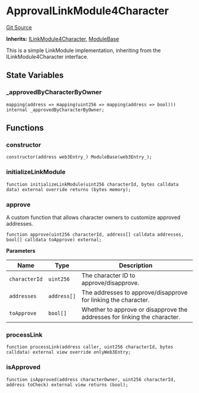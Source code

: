 # ApprovalLinkModule4Character
[Git Source](https://github.com/Crossbell-Box/Crossbell-Contracts/blob/7fb0a111be44c9c39adc514360ef463c6a04b62a/contracts/modules/link/ApprovalLinkModule4Character.sol)

**Inherits:**
[ILinkModule4Character](/contracts/interfaces/ILinkModule4Character.sol/contract.ILinkModule4Character.md), [ModuleBase](/contracts/modules/ModuleBase.sol/contract.ModuleBase.md)

This is a simple LinkModule implementation, inheriting from the ILinkModule4Character interface.


## State Variables
### _approvedByCharacterByOwner

```solidity
mapping(address => mapping(uint256 => mapping(address => bool))) internal _approvedByCharacterByOwner;
```


## Functions
### constructor


```solidity
constructor(address web3Entry_) ModuleBase(web3Entry_);
```

### initializeLinkModule


```solidity
function initializeLinkModule(uint256 characterId, bytes calldata data) external override returns (bytes memory);
```

### approve

A custom function that allows character owners to customize approved addresses.


```solidity
function approve(uint256 characterId, address[] calldata addresses, bool[] calldata toApprove) external;
```
**Parameters**

|Name|Type|Description|
|----|----|-----------|
|`characterId`|`uint256`|The character ID to approve/disapprove.|
|`addresses`|`address[]`|The addresses to approve/disapprove for linking the character.|
|`toApprove`|`bool[]`|Whether to approve or disapprove the addresses for linking the character.|


### processLink


```solidity
function processLink(address caller, uint256 characterId, bytes calldata) external view override onlyWeb3Entry;
```

### isApproved


```solidity
function isApproved(address characterOwner, uint256 characterId, address toCheck) external view returns (bool);
```

